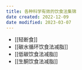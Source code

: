 ```yaml
---
title: 各种科学有效的饮食法集锦
date created: 2022-12-09
date modified: 2023-03-07
---
```


- [[轻断食]]
- [[碳水循环饮食法减脂]]
- [[低碳饮食法减脂]]
- [[生酮饮食法减脂]]
